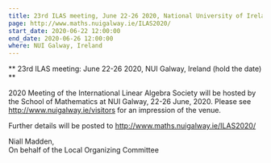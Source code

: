 ```yaml
---
title: 23rd ILAS meeting, June 22-26 2020, National University of Ireland Galway
page: http://www.maths.nuigalway.ie/ILAS2020/
start_date: 2020-06-22 12:00:00
end_date: 2020-06-26 12:00:00
where: NUI Galway, Ireland
---
```



** 23rd ILAS meeting: June 22-26 2020, NUI Galway, Ireland (hold the date) **

2020 Meeting of the International Linear Algebra Society will be hosted by the School of Mathematics at  NUI Galway, 22-26 June, 2020. Please see <http://www.nuigalway.ie/visitors> for an impression of the venue. 

Further details will be posted to <http://www.maths.nuigalway.ie/ILAS2020/>

Niall Madden,  
On behalf of the Local Organizing Committee

